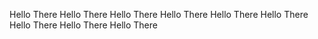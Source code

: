 Hello There
Hello There
Hello There
Hello There
Hello There
Hello There
Hello There
Hello There
Hello There
